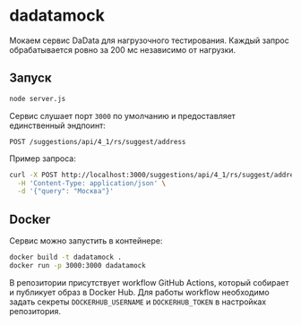 # dadatamock

Мокаем сервис DaData для нагрузочного тестирования.
Каждый запрос обрабатывается ровно за 200&nbsp;мс независимо от нагрузки.

## Запуск

```bash
node server.js
```

Сервис слушает порт `3000` по умолчанию и предоставляет единственный эндпоинт:

```
POST /suggestions/api/4_1/rs/suggest/address
```

Пример запроса:

```bash
curl -X POST http://localhost:3000/suggestions/api/4_1/rs/suggest/address \
  -H 'Content-Type: application/json' \
  -d '{"query": "Москва"}'
```

## Docker

Сервис можно запустить в контейнере:

```bash
docker build -t dadatamock .
docker run -p 3000:3000 dadatamock
```

В репозитории присутствует workflow GitHub Actions, который собирает и
публикует образ в Docker Hub. Для работы workflow необходимо задать секреты
`DOCKERHUB_USERNAME` и `DOCKERHUB_TOKEN` в настройках репозитория.
